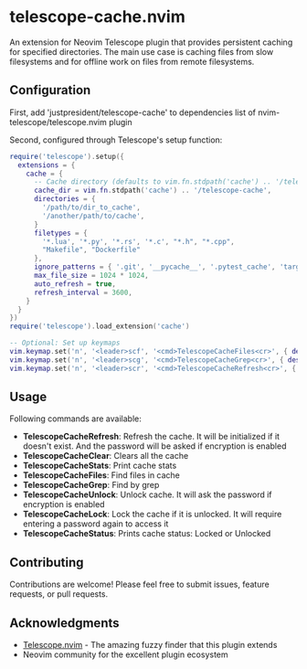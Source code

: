 # telescope-cache.nvim

An extension for Neovim Telescope plugin that provides persistent caching for specified directories. The main use case is caching files from slow filesystems and for offline work on files from remote filesystems.

## Configuration

First, add 'justpresident/telescope-cache' to dependencies list of nvim-telescope/telescope.nvim plugin

Second, configured through Telescope's setup function:

```lua
require('telescope').setup({
  extensions = {
    cache = {
      -- Cache directory (defaults to vim.fn.stdpath('cache') .. '/telescope-cache')
      cache_dir = vim.fn.stdpath('cache') .. '/telescope-cache',
      directories = {
        '/path/to/dir_to_cache',
        '/another/path/to/cache',
      }
      filetypes = {
        '*.lua', '*.py', '*.rs', '*.c', "*.h", "*.cpp",
        "Makefile", "Dockerfile"
      },
      ignore_patterns = { '.git', '__pycache__', '.pytest_cache', 'target', 'build', 'buck-out'},
      max_file_size = 1024 * 1024,
      auto_refresh = true,
      refresh_interval = 3600,
    }
  }
})
require('telescope').load_extension('cache')

-- Optional: Set up keymaps
vim.keymap.set('n', '<leader>scf', '<cmd>TelescopeCacheFiles<cr>', { desc = '[S]earch [C]ached [F]iles' })
vim.keymap.set('n', '<leader>scg', '<cmd>TelescopeCacheGrep<cr>', { desc = '[S]earch [C]ached by [G]rep' })
vim.keymap.set('n', '<leader>scr', '<cmd>TelescopeCacheRefresh<cr>', { desc = '[S]earch [C]ache [R]efresh' })
```

## Usage

Following commands are available:

- **TelescopeCacheRefresh**: Refresh the cache. It will be initialized if it doesn't exist. And the password will be asked if encryption is enabled
- **TelescopeCacheClear**: Clears all the cache
- **TelescopeCacheStats**: Print cache stats
- **TelescopeCacheFiles**: Find files in cache
- **TelescopeCacheGrep**: Find by grep
- **TelescopeCacheUnlock**: Unlock cache. It will ask the password if encryption is enabled
- **TelescopeCacheLock**: Lock the cache if it is unlocked. It will require entering a password again to access it
- **TelescopeCacheStatus**: Prints cache status: Locked or Unlocked

## Contributing

Contributions are welcome! Please feel free to submit issues, feature requests, or pull requests.


## Acknowledgments

- [Telescope.nvim](https://github.com/nvim-telescope/telescope.nvim) - The amazing fuzzy finder that this plugin extends
- Neovim community for the excellent plugin ecosystem

